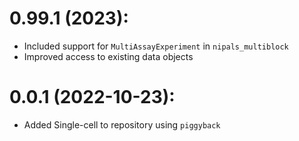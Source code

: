 # 0.99.1 (2023):

* Included support for `MultiAssayExperiment` in `nipals_multiblock`
* Improved access to existing data objects

# 0.0.1 (2022-10-23):

* Added Single-cell to repository using `piggyback`